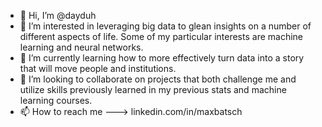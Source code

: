 - 👋 Hi, I’m @dayduh
- 👀 I’m interested in leveraging big data to glean insights on a number of different aspects of life. Some of my particular interests are machine learning and neural networks. 
- 🌱 I’m currently learning how to more effectively turn data into a story that will move people and institutions.
- 💞️ I’m looking to collaborate on projects that both challenge me and utilize skills previously learned in my previous stats and machine learning courses.
- 📫 How to reach me ---> linkedin.com/in/maxbatsch

<!---
dayduh/dayduh is a ✨ special ✨ repository because its `README.md` (this file) appears on your GitHub profile.
You can click the Preview link to take a look at your changes.
--->
